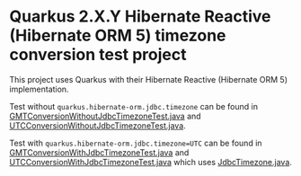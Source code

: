 # Quarkus 2.X.Y Hibernate Reactive (Hibernate ORM 5) timezone conversion test project

This project uses Quarkus with their Hibernate Reactive (Hibernate ORM 5) implementation.

Test without `quarkus.hibernate-orm.jdbc.timezone` can be found in [GMTConversionWithoutJdbcTimezoneTest.java] and [UTCConversionWithoutJdbcTimezoneTest.java].

Test with `quarkus.hibernate-orm.jdbc.timezone=UTC` can be found in [GMTConversionWithJdbcTimezoneTest.java] and [UTCConversionWithJdbcTimezoneTest.java] which uses [JdbcTimezone.java].

[jdbctimezone.java]: src/test/java/se/agreedskiing/hibernate/timezone/quarkus/two/reactive/profiles/JdbcTimezone.java
[gmtconversionwithjdbctimezonetest.java]: src/test/java/se/agreedskiing/hibernate/timezone/quarkus/two/reactive/repositories/GMTConversionWithJdbcTimezoneTest.java
[utcconversionwithjdbctimezonetest.java]: src/test/java/se/agreedskiing/hibernate/timezone/quarkus/two/reactive/repositories/UTCConversionWithJdbcTimezoneTest.java
[gmtconversionwithoutjdbctimezonetest.java]: src/test/java/se/agreedskiing/hibernate/timezone/quarkus/two/reactive/repositories/GMTConversionWithoutJdbcTimezoneTest.java
[utcconversionwithoutjdbctimezonetest.java]: src/test/java/se/agreedskiing/hibernate/timezone/quarkus/two/reactive/repositories/UTCConversionWithoutJdbcTimezoneTest.java

